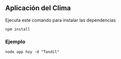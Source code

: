 ## Aplicación del Clima

Ejecuta este comando para instalar las dependencias
```
npm install
```

### Ejemplo
```
node app hoy -d "Tandil"
```